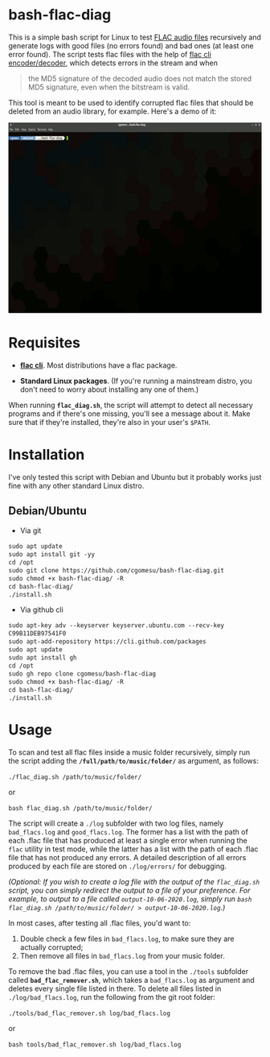 # bash-flac-diag
This is a simple bash script for Linux to test [FLAC audio files](https://en.wikipedia.org/wiki/FLAC) recursively and generate logs with good files (no errors found) and bad ones (at least one error found).  The script tests flac files with the help of [flac cli encoder/decoder](https://xiph.org/flac/documentation_tools_flac.html), which detects errors in the stream and when 

> the MD5 signature of the decoded audio does not match the stored MD5 signature, even when the bitstream is valid.

This tool is meant to be used to identify corrupted flac files that should be deleted from an audio library, for example. Here's a demo of it:

<p align="center">
	<img src="img/demo-slow.gif">
</p>


# Requisites
* [**flac cli**](https://xiph.org/flac/download.html). Most distributions have a flac package.

* **Standard Linux packages**. (If you're running a mainstream distro, you don't need to worry about installing any one of them.)  

When running **`flac_diag.sh`**, the script will attempt to detect all necessary programs and if there's one missing, you'll see a message about it.  Make sure that if they're installed, they're also in your user's `$PATH`.

# Installation
I've only tested this script with Debian and Ubuntu but it probably works just fine with any other standard Linux distro.

## Debian/Ubuntu

* Via git

```
sudo apt update
sudo apt install git -yy
cd /opt
sudo git clone https://github.com/cgomesu/bash-flac-diag.git
sudo chmod +x bash-flac-diag/ -R
cd bash-flac-diag/
./install.sh
```

* Via github cli

```
sudo apt-key adv --keyserver keyserver.ubuntu.com --recv-key C99B11DEB97541F0
sudo apt-add-repository https://cli.github.com/packages
sudo apt update
sudo apt install gh
cd /opt
sudo gh repo clone cgomesu/bash-flac-diag
sudo chmod +x bash-flac-diag/ -R
cd bash-flac-diag/
./install.sh
```

# Usage
To scan and test all flac files inside a music folder recursively, simply run the script adding the **`/full/path/to/music/folder/`** as argument, as follows:

`./flac_diag.sh /path/to/music/folder/`

or

`bash flac_diag.sh /path/to/music/folder/`

The script will create a `./log` subfolder with two log files, namely `bad_flacs.log` and `good_flacs.log`.  The former has a list with the path of each .flac file that has produced at least a single error when running the `flac` utility in test mode, while the latter has a list with the path of each .flac file that has not produced any errors.  A detailed description of all errors produced by each file are stored on `./log/errors/` for debugging.

*(Optional: If you wish to create a log file with the output of the `flac_diag.sh` script, you can simply redirect the output to a file of your preference.  For example, to output to a file called `output-10-06-2020.log`, simply run `bash flac_diag.sh /path/to/music/folder/ > output-10-06-2020.log`.)*

In most cases, after testing all .flac files, you'd want to:

1. Double check a few files in `bad_flacs.log`, to make sure they are actually corrupted;
2. Then remove all files in `bad_flacs.log` from your music folder.

To remove the bad .flac files, you can use a tool in the `./tools` subfolder called **`bad_flac_remover.sh`**, which takes a `bad_flacs.log` as argument and deletes every single file listed in there. To delete all files listed in `./log/bad_flacs.log`, run the following from the git root folder:

`./tools/bad_flac_remover.sh log/bad_flacs.log`

or

`bash tools/bad_flac_remover.sh log/bad_flacs.log`
